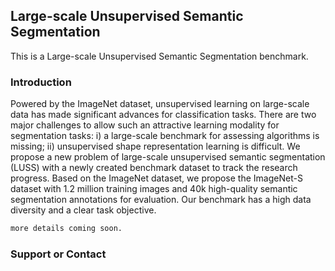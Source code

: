 ## Large-scale Unsupervised Semantic Segmentation

This is a Large-scale Unsupervised Semantic Segmentation benchmark.

### Introduction

Powered by the ImageNet dataset, unsupervised learning on large-scale data has made significant advances for classification tasks. There are two major challenges to allow such an attractive learning modality for segmentation tasks: i) a large-scale benchmark for assessing algorithms is missing; ii) unsupervised shape representation learning is difficult. We propose a new problem of large-scale unsupervised semantic segmentation (LUSS) with a newly created benchmark dataset to track the research progress. Based on the ImageNet dataset, we propose the ImageNet-S dataset with 1.2 million training images and 40k high-quality semantic segmentation annotations for evaluation. Our benchmark has a high data diversity and a clear task objective.

```markdown
more details coming soon.
```



### Support or Contact

